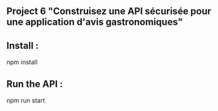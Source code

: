 ## Project 6 "Construisez une API sécurisée pour une application d'avis gastronomiques"

## Install :

npm install

## Run the API :

npm run start